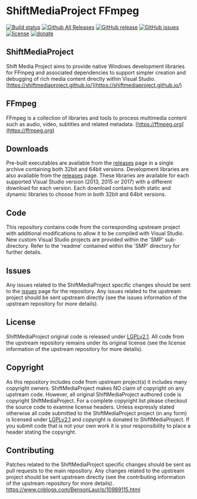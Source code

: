 ShiftMediaProject FFmpeg
=============
[![Build status](https://ci.appveyor.com/api/projects/status/4x01kkkws4aok5oq?svg=true)](https://ci.appveyor.com/project/Sibras/ffmpeg)
[![Github All Releases](https://img.shields.io/github/downloads/ShiftMediaProject/FFmpeg/total.svg)](https://github.com/ShiftMediaProject/FFmpeg/releases)
[![GitHub release](https://img.shields.io/github/release/ShiftMediaProject/FFmpeg.svg)](https://github.com/ShiftMediaProject/FFmpeg/releases/latest)
[![GitHub issues](https://img.shields.io/github/issues/ShiftMediaProject/FFmpeg.svg)](https://github.com/ShiftMediaProject/FFmpeg/issues)
[![license](https://img.shields.io/github/license/ShiftMediaProject/FFmpeg.svg)](https://github.com/ShiftMediaProject/FFmpeg)
[![donate](https://img.shields.io/badge/donate-link-brightgreen.svg)](https://shiftmediaproject.github.io/8-donate/)
## ShiftMediaProject

Shift Media Project aims to provide native Windows development libraries for FFmpeg and associated dependencies to support simpler creation and debugging of rich media content directly within Visual Studio. [https://shiftmediaproject.github.io/](https://shiftmediaproject.github.io/)

## FFmpeg

FFmpeg is a collection of libraries and tools to process multimedia content such as audio, video, subtitles and related metadata. [https://ffmpeg.org](https://ffmpeg.org)

## Downloads

Pre-built executables are available from the [releases](https://github.com/ShiftMediaProject/FFmpeg/releases) page in a single archive containing both 32bit and 64bit versions.
Development libraries are also available from the [releases](https://github.com/ShiftMediaProject/FFmpeg/releases) page. These libraries are available for each supported Visual Studio version (2013, 2015 or 2017) with a different download for each version. Each download contains both static and dynamic libraries to choose from in both 32bit and 64bit versions.

## Code

This repository contains code from the corresponding upstream project with additional modifications to allow it to be compiled with Visual Studio. New custom Visual Studio projects are provided within the 'SMP' sub-directory. Refer to the 'readme' contained within the 'SMP' directory for further details.

## Issues

Any issues related to the ShiftMediaProject specific changes should be sent to the [issues](https://github.com/ShiftMediaProject/FFmpeg/issues) page for the repository. Any issues related to the upstream project should be sent upstream directly (see the issues information of the upstream repository for more details).

## License

ShiftMediaProject original code is released under [LGPLv2.1](https://www.gnu.org/licenses/lgpl-2.1.html). All code from the upstream repository remains under its original license (see the license information of the upstream repository for more details).

## Copyright

As this repository includes code from upstream project(s) it includes many copyright owners. ShiftMediaProject makes NO claim of copyright on any upstream code. However, all original ShiftMediaProject authored code is copyright ShiftMediaProject. For a complete copyright list please checkout the source code to examine license headers. Unless expressly stated otherwise all code submitted to the ShiftMediaProject project (in any form) is licensed under [LGPLv2.1](https://www.gnu.org/licenses/lgpl-2.1.html) and copyright is donated to ShiftMediaProject. If you submit code that is not your own work it is your responsibility to place a header stating the copyright.

## Contributing

Patches related to the ShiftMediaProject specific changes should be sent as pull requests to the main repository. Any changes related to the upstream project should be sent upstream directly (see the contributing information of the upstream repository for more details).
https://www.cnblogs.com/BensonLaur/p/10989115.html
